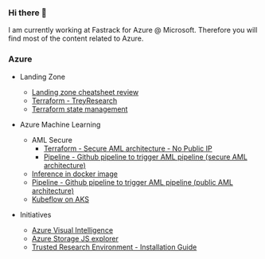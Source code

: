 ### Hi there 👋

<!--
**chboudry/chboudry** is a ✨ _special_ ✨ repository because its `README.md` (this file) appears on your GitHub profile.

Here are some ideas to get you started:

- 🔭 I’m currently working on ...
- 🌱 I’m currently learning ...
- 👯 I’m looking to collaborate on ...
- 🤔 I’m looking for help with ...
- 💬 Ask me about ...
- 📫 How to reach me: ...
- 😄 Pronouns: ...
- ⚡ Fun fact: ...
-->

I am currently working at Fastrack for Azure @ Microsoft. Therefore you will find most of the content related to Azure.

### Azure

- Landing Zone 
   - [Landing zone cheatsheet review](https://github.com/chboudry/articles/blob/master/azure-landingzone-review.md)
   - [Terraform - TreyResearch](https://github.com/chboudry/trey-research-terraform)
   - [Terraform state management](https://github.com/chboudry/terraform-state)

- Azure Machine Learning
   - AML Secure
      - [Terraform - Secure AML architecture - No Public IP](https://github.com/chboudry/aml-secure-terraform)
      - [Pipeline - Github pipeline to trigger AML pipeline (secure AML architecture)](https://github.com/chboudry/aml-secure-pipeline)
   - [Inference in docker image](https://github.com/chboudry/inference-docker)
   - [Pipeline - Github pipeline to trigger AML pipeline (public AML architecture)](https://github.com/chboudry/aml-public-pipeline)
   - [Kubeflow on AKS](https://github.com/chboudry/Kubeflow-on-AKS)

- Initiatives
   - [Azure Visual Intelligence](https://github.com/Azure/azure-visual-intelligence)
   - [Azure Storage JS explorer](https://github.com/chboudry/AzureStorageJSExplorer)
   - [Trusted Research Environment - Installation Guide](https://github.com/chboudry/articles/blob/master/tre_installation_cheatsheet.md)
